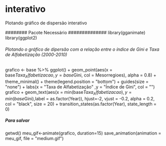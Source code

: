 # interativo
Plotando gráfico de dispersão interativo 

######## Pacote Necessário ##############
library(gganimate)
library(ggplot2)

###### Plotando o gráfico de dipersão com a relação entre o índice de Gini e Taxa de Alfabetização (2000-2010) ####  

grafico <- base %>%
  ggplot() + 
  geom_point(aes(x = base$Taxa_Alfabetizacao, y = base$Gini,
                 col = Mesorregioes), alpha = 0.8) + theme_minimal() + 
  theme(legend.position = "bottom") + guides(size = "none") + 
  labs(x = "Taxa de Alfabetização" ,y = "Índice de Gini",  col = "")
grafico +
  geom_text(aes(x = min(base$Taxa_Alfabetizacao), y = min(base$Gini),label = as.factor(Year)),
            hjust=-2, vjust = -0.2, alpha = 0.2,  col = "black", size = 20) +
  transition_states(as.factor(Year), state_length = 0)

##### Para salvar ####
getwd()
meu_gif<-animate(grafico, duration=15)
save_animation(animation = meu_gif, file = "medium.gif")

